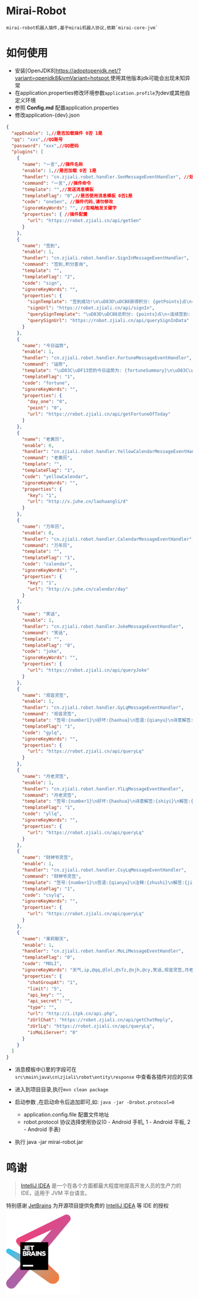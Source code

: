 # Mirai-Robot

    mirai-robot机器人插件,基于mirai机器人协议,依赖`mirai-core-jvm`

# 如何使用

- 安装[OpenJDK8]<https://adoptopenjdk.net/?variant=openjdk8&jvmVariant=hotspot>,使用其他版本jdk可能会出现未知异常
- 在application.properties修改环境参数``application.profile``为dev或其他自定义环境
- 参照 **Config.md** 配置application.properties
- 修改application-{dev}.json

```json
{
  "appEnable": 1,//是否加载插件 0否 1是
  "qq": "xxx",//QQ账号
  "password": "xxx",//QQ密码
  "plugins": [
    {
      "name": "一言",//插件名称
      "enable": 1,//是否加载 0否 1是
      "handler": "cn.zjiali.robot.handler.SenMessageEventHandler", //处理器地址,请勿修改
      "command": "一言",//插件命令
      "template": "",//发送消息模板
      "templateFlag": "0",//是否使用消息模板 0否1是
      "code": "oneSen", //插件代码,请勿修改
      "ignoreKeyWords": "", //忽略触发关键字
      "properties": { //插件配置
        "url": "https://robot.zjiali.cn/api/getSen"
      }
    },
    {
      "name": "签到",
      "enable": 1,
      "handler": "cn.zjiali.robot.handler.SignInMessageEventHandler",
      "command": "签到,积分查询",
      "template": "",
      "templateFlag": "2",
      "code": "sign",
      "ignoreKeyWords": "",
      "properties": {
        "signTemplate": "签到成功!\n\uD83D\uDCB8获得积分: {getPoints}点\n⭐本月积累签到: {monthDay}天\n\uD83D\uDCB3当前积分: {points}点\n⭐当前等级: {currentLevel}\n⭐每日一句: {todayMsg}",
        "signUrl": "https://robot.zjiali.cn/api/signIn",
        "querySignTemplate": "\uD83D\uDCB8总积分: {points}点\n⭐连续签到: {monthDay}天\n\uD83D\uDCB3总签到天数: {totalDay}天\n⭐当前等级: {currentLevel}\n⭐每日一句: {todayMsg}",
        "querySignUrl": "https://robot.zjiali.cn/api/querySignInData"
      }
    },
    {
      "name": "今日运势",
      "enable": 1,
      "handler": "cn.zjiali.robot.handler.FortuneMessageEventHandler",
      "command": "运势",
      "template": "\uD83C\uDF13您的今日运势为: {fortuneSummary}\n\uD83C\uDF1F星指数: {luckyStar}\n\uD83D\uDCD7签文: {signText}\n\uD83D\uDCDD解签: {unSignText}",
      "templateFlag": "1",
      "code": "fortune",
      "ignoreKeyWords": "",
      "properties": {
        "day_one": "0",
        "point": "0",
        "url": "https://robot.zjiali.cn/api/getFortuneOfToday"
      }
    },
    {
      "name": "老黄历",
      "enable": 0,
      "handler": "cn.zjiali.robot.handler.YellowCalendarMessageEventHandler",
      "command": "老黄历",
      "template": "",
      "templateFlag": "1",
      "code": "yellowCalendar",
      "ignoreKeyWords": "",
      "properties": {
        "key": "1",
        "url": "http://v.juhe.cn/laohuangli/d"
      }
    },
    {
      "name": "万年历",
      "enable": 0,
      "handler": "cn.zjiali.robot.handler.CalendarMessageEventHandler",
      "command": "万年历",
      "template": "",
      "templateFlag": "1",
      "code": "calendar",
      "ignoreKeyWords": "",
      "properties": {
        "key": "1",
        "url": "http://v.juhe.cn/calendar/day"
      }
    },
    {
      "name": "笑话",
      "enable": 1,
      "handler": "cn.zjiali.robot.handler.JokeMessageEventHandler",
      "command": "笑话",
      "template": "",
      "templateFlag": "0",
      "code": "joke",
      "ignoreKeyWords": "",
      "properties": {
        "url": "https://robot.zjiali.cn/api/queryJoke"
      }
    },
    {
      "name": "观音灵签",
      "enable": 1,
      "handler": "cn.zjiali.robot.handler.GyLqMessageEventHandler",
      "command": "观音灵签",
      "template": "签号:{number1}\n好坏:{haohua}\n签语:{qianyu}\n诗意解签:{shiyi}\n白话解签:{jieqian}",
      "templateFlag": "1",
      "code": "gylq",
      "ignoreKeyWords": "",
      "properties": {
        "url": "https://robot.zjiali.cn/api/queryLq"
      }
    },
    {
      "name": "月老灵签",
      "enable": 1,
      "handler": "cn.zjiali.robot.handler.YlLqMessageEventHandler",
      "command": "月老灵签",
      "template": "签号:{number1}\n好坏:{haohua}\n诗意解签:{shiyi}\n解签:{jieqian}\n注释:{zhushi}\n白话浅释:{baihua}",
      "templateFlag": "1",
      "code": "yllq",
      "ignoreKeyWords": "",
      "properties": {
        "url": "https://robot.zjiali.cn/api/queryLq"
      }
    },
    {
      "name": "财神爷灵签",
      "enable": 1,
      "handler": "cn.zjiali.robot.handler.CsyLqMessageEventHandler",
      "command": "财神爷灵签",
      "template": "签号:{number1}\n签语:{qianyu}\n注释:{zhushi}\n解签:{jieqian}\n解说:{jieshuo}\n结果:{jieguo}\n婚姻:{hunyin}\n交易:{jiaoyi}\n事业:{shiye}",
      "templateFlag": "1",
      "code": "csylq",
      "ignoreKeyWords": "",
      "properties": {
        "url": "https://robot.zjiali.cn/api/queryLq"
      }
    },
    {
      "name": "茉莉聊天",
      "enable": 1,
      "handler": "cn.zjiali.robot.handler.MoLiMessageEventHandler",
      "templateFlag": "0",
      "code": "MOLI",
      "ignoreKeyWords": "天气,ip,@qq,@lol,@sfz,@sjh,@cy,笑话,观音灵签,月老灵签,财神爷灵签",
      "properties": {
        "chatGroupAt": "1",
        "limit": "5",
        "api_key": "",
        "api_secret": "",
        "type": "",
        "url": "http://i.itpk.cn/api.php",
        "zUrlChat": "https://robot.zjiali.cn/api/getChatReply",
        "zUrlLq": "https://robot.zjiali.cn/api/queryLq",
        "isMoLiServer": "0"
      }
    }
  ]
}
```

- 消息模板中{}里的字段可在`src\main\java\cn\zjiali\robot\entity\response` 中查看各插件对应的实体

- 进入到项目目录,执行``mvn clean package``

- 启动参数 ,在启动命令后追加即可,如: `java -jar -Drobot.protocol=0`
  - application.config.file 配置文件地址
  - robot.protocol 协议选择使用协议(0 - Android 手机, 1 - Android 平板, 2 - Android 手表)

- 执行 java -jar mirai-robot.jar

# 鸣谢

> [IntelliJ IDEA](https://zh.wikipedia.org/zh-hans/IntelliJ_IDEA) 是一个在各个方面都最大程度地提高开发人员的生产力的 IDE，适用于 JVM 平台语言。

特别感谢 [JetBrains](https://www.jetbrains.com/?from=mirai-robot)
为开源项目提供免费的 [IntelliJ IDEA](https://www.jetbrains.com/idea/?from=mirai-robot) 等 IDE 的授权  
[<img src=".github/jetbrains-variant-3.png" width="200"/>](https://www.jetbrains.com/?from=mirai-robot)